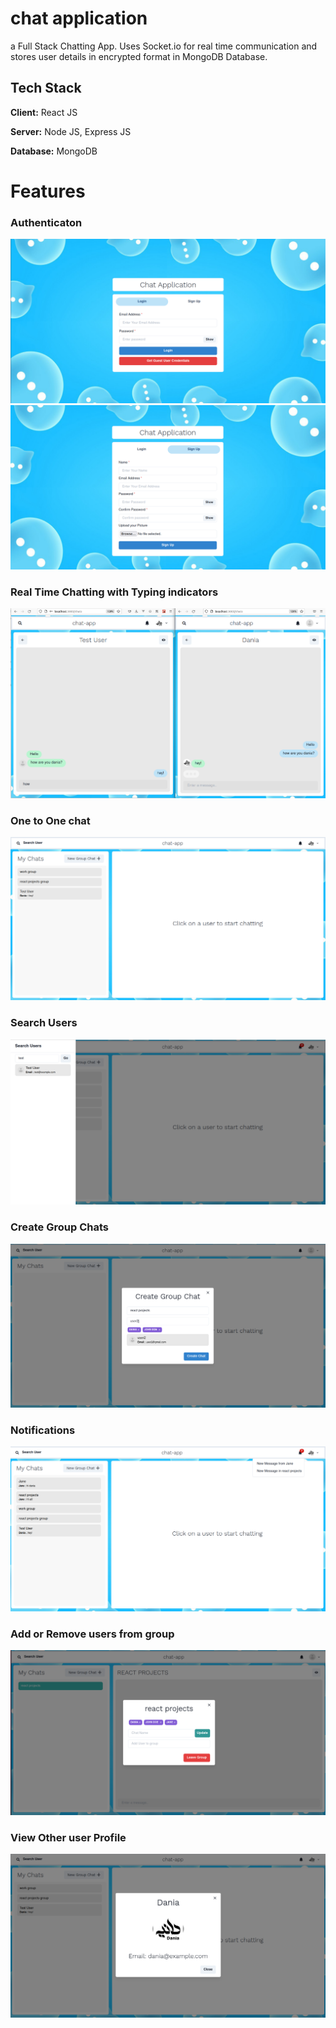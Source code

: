 # chat application

a Full Stack Chatting App.
Uses Socket.io for real time communication and stores user details in encrypted format in MongoDB Database.

## Tech Stack

**Client:** React JS

**Server:** Node JS, Express JS

**Database:** MongoDB

# Features

### Authenticaton

![](screenshots/login.png)
![](https://github.com/dania-ist/reactjs-chat-app/blob/main/screenshots/signup.png)

### Real Time Chatting with Typing indicators

![](https://github.com/dania-ist/reactjs-chat-app/blob/main/screenshots/real-time.png)

### One to One chat

![](https://github.com/dania-ist/reactjs-chat-app/blob/main/screenshots/mainscreen.png)

### Search Users

![](https://github.com/dania-ist/reactjs-chat-app/blob/main/screenshots/search-for-user.png)

### Create Group Chats

![](https://github.com/dania-ist/reactjs-chat-app/blob/main/screenshots/new-group.png)

### Notifications

![](https://github.com/dania-ist/reactjs-chat-app/blob/main/screenshots/notification.png)

### Add or Remove users from group

![](https://github.com/dania-ist/reactjs-chat-app/blob/main/screenshots/update-group.png)

### View Other user Profile

![](https://github.com/dania-ist/reactjs-chat-app/blob/main/screenshots/profile-modal.png)
